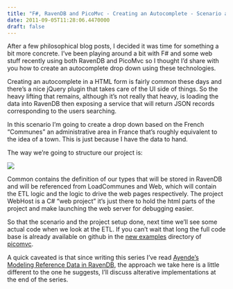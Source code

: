 ```yaml
---
title: "F#, RavenDB and PicoMvc - Creating an Autocomplete - Scenario and Project Setup"
date: 2011-09-05T11:28:06.4470000
draft: false
---
```


<p>After a few philosophical blog posts, I decided it was time for something a bit more concrete. I’ve been playing around a bit with F# and some web stuff recently using both RavenDB and PicoMvc so I thought I’d share with you how to create an autocomplete drop down using these technologies.</p>  <p>Creating an autocomplete in a HTML form is fairly common these days and there’s a nice jQuery plugin that takes care of the UI side of things. So the heavy lifting that remains, although it’s not really that heavy, is loading the data into RavenDB then exposing a service that will return JSON records corresponding to the users searching.</p>  <p>In this scenario I’m going to create a drop down based on the French “Communes” an administrative area in France that’s roughly equivalent to the idea of a town. This is just because I have the data to hand.</p>  <p>The way we’re going to structure our project is:</p>  <p><img src="http://dl.dropbox.com/u/4679672/autocompletestructure.png" /></p>  <p>Common contains the definition of our types that will be stored in RavenDB and will be referenced from LoadCommunes and Web, which will contain the ETL logic and the logic to drive the web pages respectively. The project WebHost is a C# “web project” it’s just there to hold the html parts of the project and make launching the web server for debugging easier.</p>  <p>So that the scenario and the project setup done, next time we’ll see some actual code when we look at the ETL. If you can’t wait that long the full code base is already available on github in the <a href="https://github.com/robertpi/PicoMvc/tree/master/examples">new examples</a> directory of <a href="https://github.com/robertpi/PicoMvc/">picomvc</a>.</p>  <p>A quick caveated is that since writing this series I’ve read <a href="http://ayende.com/blog/77825/modeling-reference-data-in-ravendb">Ayende’s Modeling Reference Data in RavenDB</a>, the approach we take here is a little different to the one he suggests, I’ll discuss alterative implementations at the end of the series. </p>
